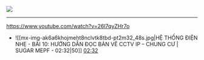 ![](https://www.youtube.com/watch?v=26l7qyZHr7o)  

---
https://www.youtube.com/watch?v=26l7qyZHr7o


- ![[mx-img-ak6a6khojmeht8nclvtk8tbd-pt2m32_48s.jpg|HỆ THỐNG ĐIỆN NHẸ - BÀI 10: HƯỚNG DẪN ĐỌC BẢN VẼ CCTV IP – CHUNG CƯ  | SUGAR MEPF - 02:32|50]] [02:32](https://www.youtube.com/watch?v=26l7qyZHr7o#t=02:32.48) 






